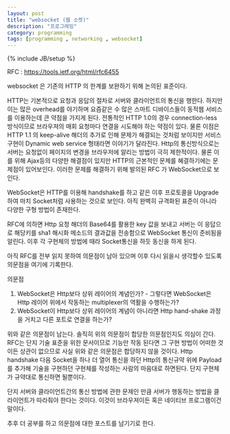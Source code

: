 ```yaml
---
layout: post
title: "websocket (웹 소켓)"
description: "프로그래밍"
category: programming
tags: [programming , networking , websocket]
---
```

{% include JB/setup %}

RFC : https://tools.ietf.org/html/rfc6455

websocket 은 기존의 HTTP 의 한계를 보완하기 위해 논의된 표준이다.

HTTP는 기본적으로 요청과 응답의 절차로 서버와 클라이언트의 통신을 행한다. 하지만 이는 많은 overhead를 야기하며 요즘같은 수 많은 스마트 디바이스들이 동적웹 서비스를 이용하는데 큰 약점을 가지게 된다.
전통적인 HTTP 1.0의 경우 connection-less 방식이므로 브라우져의 매회 요청마다 연결을 시도해야 하는 약점이 있다. 물론 이점은 HTTP 1.1 의 keep-alive 해더의 추가로 인해 문제가 해결되는 것처럼 보이지만 서비스 구현이 Dynamic web service 형태라면 이야기가 달라진다. Http의 통신방식으로는 서버는 요청없이 페이지의 변경을 브라우저에 알리는 방법이 극히 제한적이다. 물론 이를 위해 Ajax등의 다양한 해결점이 있지만  HTTP의 근본적인 문제를 혜결하기에는 문제점이 있어보인다. 이러한 문제를 해결하기 위해 발의된 RFC 가 WebSocket으로 보인다.

WebSocket은 HTTP를 이용해 handshake를 하고 같은 이후 프로토콜을 Upgrade하여 마치 Socket처럼 사용하는 것으로 보인다. 아직 완벽히 규격화된 표준이 아니라 다양한 구형 방법이 존재한다.

RFC에 의하면 Http 요청 해더의 Base64를 활용한 key 값을 보내고 서버는 이 응답으로 해당키를 sha1 해시화 메소드의 결과값을 전송함으로 WebSocket 통신이 준비됨을 알린다. 이후  각 구현체의 방법에 때라 Socket통신을 하듯 동신을 하게 된다.

아직 RFC를 전부 읽지 못하여 의문점이 남아 있으며 이후 다시 읽을시 생각할수 있도록 의문점을 여기에 기록한다.

의문점

1. WebSocket은 Http보다 상위 레이어의 계념인가? - 그렇다면 WebSocket은 Http 레이어 위에서 작동하는 multiplexer의 역활을 수행하는가?
2. WebSocket이 Http보다 상위 레이어의 계념이 아니라면 Http hand-shake 과정을 거치고 다른 포트로 연결을 하는가?

위와 같은 의문점이 남는다. 솔직히 위의 의문점이 합당한 의문점인지도 의심이 간다.
RFC는 단지 기술 표준을 위한 문서이므로 기능만 작동 된다면 그 구현 방법이 어떠한 것이든 상관이 없으므로 사실 위와 같은 의문점은 합당하지 않을 것이다.  Http handshake 다음 Socket을 하나 더 열어 통신을 하던 Http의 통신규약 위에 Payload를 추가해 기술을 구현하던 구현체를 작성하는 사람의 마음대로 하면된다. 단지 구현체가 규약대로 통신하면 될뿐이다.

단지 서버와 클라이언트간의 통신 방법에 관한 문제인 만큼 서버가 행동하는 방법을 클라이언트가 따라줘야 한다는 것이다. 이것이 브라우져이든 혹은 네이티브 프로그램이건 말이다.

추후 더 공부를 하고 의문점에 대한 포스트를 남기기로 한다.


